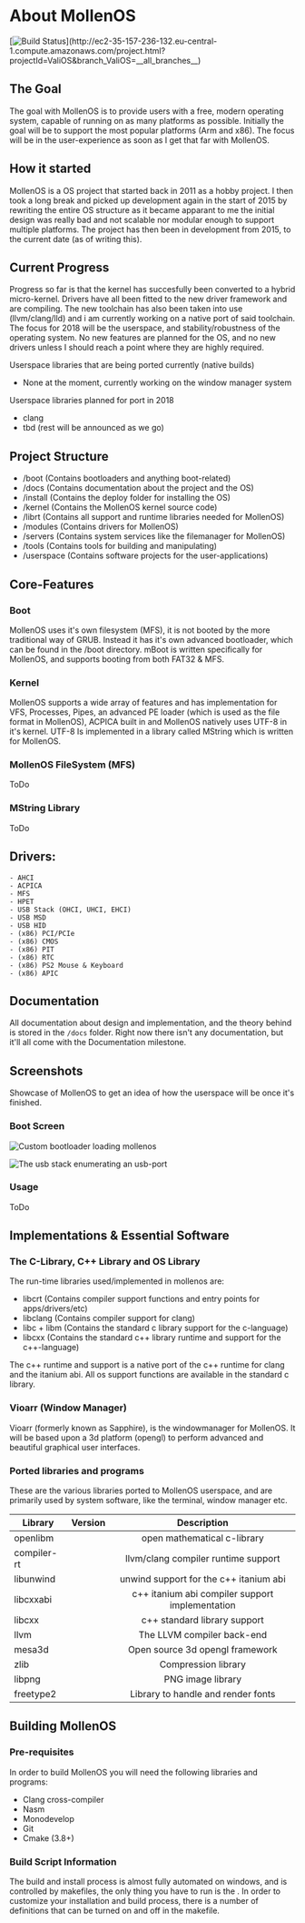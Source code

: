 
# About MollenOS

[![Build Status](http://ec2-35-157-236-132.eu-central-1.compute.amazonaws.com/app/rest/builds/buildType:(id:ValiOS_Build)/statusIcon)](http://ec2-35-157-236-132.eu-central-1.compute.amazonaws.com/project.html?projectId=ValiOS&branch_ValiOS=__all_branches__)

## The Goal

The goal with MollenOS is to provide users with a free, modern operating system, capable of running on as many platforms as possible. Initially the goal will be to support the most popular platforms (Arm and x86). The focus will be in the user-experience as soon as I get that far with MollenOS.

## How it started

MollenOS is a OS project that started back in 2011 as a hobby project. I then took a long break and picked up development again in the start of 2015 by rewriting the entire OS structure as it became apparant to me the initial design was really bad and not scalable nor modular enough to support multiple platforms. The project has then been in development from 2015, to the current date (as of writing this).

## Current Progress

Progress so far is that the kernel has succesfully been converted to a hybrid micro-kernel. Drivers have all been fitted to the new driver framework and
are compiling. The new toolchain has also been taken into use (llvm/clang/lld) and i am currently working on a native port of said toolchain. The focus
for 2018 will be the userspace, and stability/robustness of the operating system. No new features are planned for the OS, and no new drivers unless
I should reach a point where they are highly required.

Userspace libraries that are being ported currently (native builds)
 - None at the moment, currently working on the window manager system

Userspace libraries planned for port in 2018
 - clang
 - tbd (rest will be announced as we go)

## Project Structure

- /boot (Contains bootloaders and anything boot-related)
- /docs (Contains documentation about the project and the OS)
- /install (Contains the deploy folder for installing the OS)
- /kernel (Contains the MollenOS kernel source code)
- /librt (Contains all support and runtime libraries needed for MollenOS)
- /modules (Contains drivers for MollenOS)
- /servers (Contains system services like the filemanager for MollenOS)
- /tools (Contains tools for building and manipulating)
- /userspace (Contains software projects for the user-applications)

## Core-Features

### Boot
MollenOS uses it's own filesystem (MFS), it is not booted by the more traditional way of GRUB. Instead it has it's own advanced bootloader, which can be found in the /boot directory. mBoot is written specifically for MollenOS, and supports booting from both FAT32 & MFS.

### Kernel
MollenOS supports a wide array of features and has implementation for VFS, Processes, Pipes, an advanced PE loader (which is used as the file format in MollenOS), ACPICA built in and MollenOS natively uses UTF-8 in it's kernel. UTF-8 Is implemented in a library called MString which is written for MollenOS.

### MollenOS FileSystem (MFS)

ToDo

### MString Library

ToDo

## Drivers:
    - AHCI
    - ACPICA
    - MFS
    - HPET
    - USB Stack (OHCI, UHCI, EHCI)
    - USB MSD
    - USB HID
    - (x86) PCI/PCIe
    - (x86) CMOS
    - (x86) PIT
    - (x86) RTC
    - (x86) PS2 Mouse & Keyboard
    - (x86) APIC

## Documentation

All documentation about design and implementation, and the theory behind is stored in the `/docs` folder. Right now there isn't any documentation, but it'll all come with the Documentation milestone.

## Screenshots

Showcase of MollenOS to get an idea of how the userspace will be once it's finished.

### Boot Screen

![Custom bootloader loading mollenos](docs/images/bootloader.png)

![The usb stack enumerating an usb-port](docs/images/usbstack.png)

### Usage

ToDo

## Implementations & Essential Software

### The C-Library, C++ Library and OS Library

The run-time libraries used/implemented in mollenos are:
 - libcrt (Contains compiler support functions and entry points for apps/drivers/etc)
 - libclang (Contains compiler support for clang)
 - libc + libm (Contains the standard c library support for the c-language)
 - libcxx (Contains the standard c++ library runtime and support for the c++-language)

The c++ runtime and support is a native port of the c++ runtime for clang and the itanium abi. All os support functions are available in
the standard c library.

### Vioarr (Window Manager)

Vioarr (formerly known as Sapphire), is the windowmanager for MollenOS. It will be based upon a 3d platform (opengl) to perform advanced and beautiful
graphical user interfaces.

### Ported libraries and programs

These are the various libraries ported to MollenOS userspace, and are primarily used by system software, like the terminal, window manager etc.

| Library       | Version   | Description             |
| ------------- | ---------:|:-----------------------:|
| openlibm      | <unk>     | open mathematical c-library   |
| compiler-rt   | <unk>     | llvm/clang compiler runtime support  |
| libunwind     | <unk>     | unwind support for the c++ itanium abi  |
| libcxxabi     | <unk>     | c++ itanium abi compiler support implementation  |
| libcxx        | <unk>     | c++ standard library support   |
| llvm          | <unk>     | The LLVM compiler back-end   |
| mesa3d        | <unk>     | Open source 3d opengl framework   |
| zlib          | <unk>     | Compression library   |
| libpng        | <unk>     | PNG image library   |
| freetype2     | <unk>     | Library to handle and render fonts   |


## Building MollenOS

### Pre-requisites

In order to build MollenOS you will need the following libraries and programs:
 - Clang cross-compiler
 - Nasm
 - Monodevelop
 - Git
 - Cmake (3.8+)

### Build Script Information
The build and install process is almost fully automated on windows, and is controlled by makefiles, the only thing you have to run is the <make>. In order to customize your installation and build process, there is a number of definitions that can be turned on and off in the makefile.

